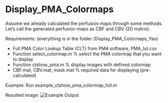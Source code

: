 # Display_PMA_Colormaps

Assume we already calculated the perfusion maps through some methods. Let’s call the generated perfusion maps as CBF and CBV (2D matrix).

Requirements: (everything is in the folder /Display_PMA_Colormaps_Yao) 
- Full PMA Color Lookup Table (CLT) from PMA software, PMA_lut.csv
- Function select_colormap.m  % select the PMA colormap that you want to display 
- Function ctshow_pma.m       % display images with defined colormap
- CBF.mat, CBV.mat, mask.mat  % required data for displaying (pre-calculated)

Example:
Run example_ctshow_pma_colormap_full.m

Resulted image:
![Example Output](https://github.com/yxiao009/Display_PMA_Colormaps/blob/master/results/result.jpg?raw=true)

